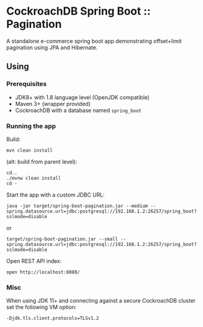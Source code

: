 # CockroachDB Spring Boot :: Pagination

A standalone e-commerce spring boot app demonstrating 
offset+limit pagination using JPA and Hibernate.

## Using

### Prerequisites

- JDK8+ with 1.8 language level (OpenJDK compatible)
- Maven 3+ (wrapper provided)
- CockroachDB with a database named `spring_boot`

### Running the app
                                     
Build:

    mvn clean install

(alt: build from parent level):

    cd..    
    ./mvnw clean install
    cd -

Start the app with a custom JDBC URL:
                   
    java -jar target/spring-boot-pagination.jar --medium --spring.datasource.url=jdbc:postgresql://192.168.1.2:26257/spring_boot?sslmode=disable

or

    target/spring-boot-pagination.jar --small --spring.datasource.url=jdbc:postgresql://192.168.1.2:26257/spring_boot?sslmode=disable

Open REST API index:

    open http://localhost:8080/
    
### Misc

When using JDK 11+ and connecting against a secure CockroachDB cluster set the following VM option:

    -Djdk.tls.client.protocols=TLSv1.2